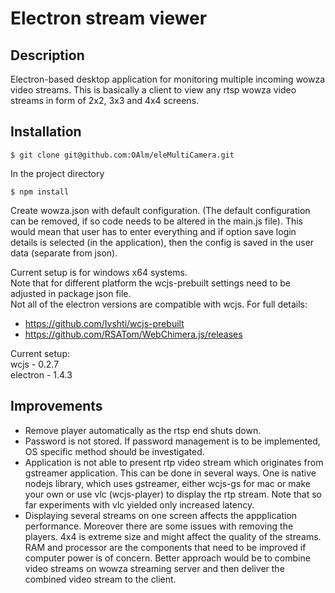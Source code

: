 # Electron stream viewer

## Description

Electron-based desktop application for monitoring multiple incoming wowza video streams.
This is basically a client to view any rtsp wowza video streams in form of 2x2, 3x3 and 4x4 screens.

## Installation
 
 `$ git clone git@github.com:OAlm/eleMultiCamera.git`  

  In the project directory  

 `$ npm install`  

  Create wowza.json with default configuration. (The default configuration can be removed, if so code needs to be 
  altered in the main.js file). This would mean that user has to enter everything and if option save login details is 
  selected (in the application), then the config is saved in the user data (separate from json).
 
 Current setup is for windows x64 systems.  
 Note that for different platform the wcjs-prebuilt settings need to be adjusted in package json file.  
 Not all of the electron versions are compatible with wcjs. For full details:  
 
- https://github.com/Ivshti/wcjs-prebuilt
- https://github.com/RSATom/WebChimera.js/releases

Current setup:  
wcjs - 0.2.7  
electron - 1.4.3  


## Improvements

- Remove player automatically as the rtsp end shuts down.
- Password is not stored. If password management is to be implemented, OS specific method should be investigated.
- Application is not able to present rtp video stream which originates from gstreamer application. 
This can be done in several ways. One is native nodejs library, which uses gstreamer, either wcjs-gs for mac or make 
your own or use vlc (wcjs-player) to display the rtp stream. Note that so far experiments with vlc yielded only increased latency.
- Displaying several streams on one screen affects the appplication performance. Moreover there are some issues with removing the players.
4x4 is extreme size and might affect the quality of the streams. RAM and processor are the components that need to be improved 
if computer power is of concern. Better approach would be to combine video streams on wowza streaming server and then deliver 
the combined video stream to the client.
